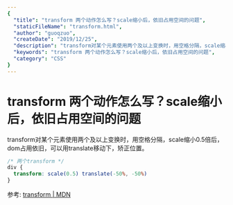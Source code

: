 ```yaml
---
{
  "title": "transform 两个动作怎么写？scale缩小后，依旧占用空间的问题",
  "staticFileName": "transform.html",
  "author": "guoqzuo",
  "createDate": "2019/12/25",
  "description": "transform对某个元素使用两个及以上变换时，用空格分隔，scale缩小0.5倍后，dom占用依旧，可以用translate移动下，矫正位置。",
  "keywords": "transform 两个动作怎么写？scale缩小后，依旧占用空间的问题",
  "category": "CSS"
}
---
```

# transform 两个动作怎么写？scale缩小后，依旧占用空间的问题

transform对某个元素使用两个及以上变换时，用空格分隔，scale缩小0.5倍后，dom占用依旧，可以用translate移动下，矫正位置。

```css
/* 两个transform */
div {
  transform: scale(0.5) translate(-50%, -50%)
}
```

参考: [transform | MDN](https://developer.mozilla.org/zh-CN/docs/Web/CSS/transform)